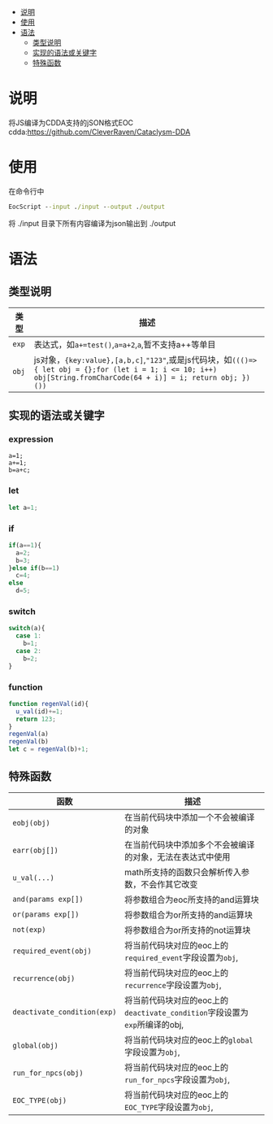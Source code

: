 - [说明](#说明)
- [使用](#使用)
- [语法](#使用)
  - [类型说明](#类型说明)
  - [实现的语法或关键字](#实现的语法或关键字)
  - [特殊函数](#特殊函数)



# 说明
将JS编译为CDDA支持的jSON格式EOC
cdda:https://github.com/CleverRaven/Cataclysm-DDA


# 使用
在命令行中
```bat
EocScript --input ./input --output ./output
```
将 ./input 目录下所有内容编译为json输出到 ./output

# 语法
## 类型说明
类型 | 描述
--- | ---
`exp` | 表达式，如`a+=test()`,`a=a+2`,`a`,暂不支持a++等单目
`obj` | js对象，`{key:value},[a,b,c]`,`"123"`,或是js代码块，如`((()=>{ let obj = {};for (let i = 1; i <= 10; i++) obj[String.fromCharCode(64 + i)] = i; return obj; })())`

## 实现的语法或关键字
### expression
```
a=1;
a+=1;
b=a+c;
```
### let
```js
let a=1;
```
### if
```js
if(a==1){
  a=2;
  b=3;
}else if(b==1)
  c=4;
else
  d=5;
```
### switch
```js
switch(a){
  case 1:
    b=1;
  case 2:
    b=2;
}
```
### function
```js
function regenVal(id){
  u_val(id)+=1;
  return 123;
}
regenVal(a)
regenVal(b)
let c = regenVal(b)+1;
```

## 特殊函数
函数 | 描述
--- | ---
`eobj(obj)`                 |在当前代码块中添加一个不会被编译的对象
`earr(obj[])`               |在当前代码块中添加多个不会被编译的对象，无法在表达式中使用
`u_val(...)`                |math所支持的函数只会解析传入参数，不会作其它改变
`and(params exp[])`         |将参数组合为eoc所支持的and运算块
`or(params exp[])`          |将参数组合为or所支持的and运算块
`not(exp)`                  |将参数组合为or所支持的not运算块
`required_event(obj)`       |将当前代码块对应的eoc上的`required_event`字段设置为`obj`,
`recurrence(obj)`           |将当前代码块对应的eoc上的`recurrence`字段设置为`obj`,
`deactivate_condition(exp)` |将当前代码块对应的eoc上的`deactivate_condition`字段设置为`exp`所编译的obj,
`global(obj)`               |将当前代码块对应的eoc上的`global`字段设置为`obj`,
`run_for_npcs(obj)`         |将当前代码块对应的eoc上的`run_for_npcs`字段设置为`obj`,
`EOC_TYPE(obj)`             |将当前代码块对应的eoc上的`EOC_TYPE`字段设置为`obj`,
